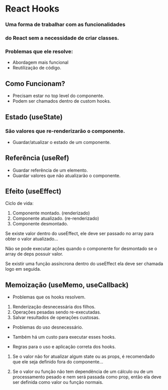 # React Hooks

### Uma forma de trabalhar com as funcionalidades
### do React sem a necessidade de criar classes.

### Problemas que ele resolve:
  - Abordagem mais funcional
  - Reutilização de código.

## Como Funcionam?
  - Precisam estar no top level do componente.
  - Podem ser chamados dentro de custom hooks.

## Estado (useState)
### São valores que re-renderizarão o componente.
  - Guardar/atualizar o estado de um componente.

## Referência (useRef)
  - Guardar referência de um elemento.
  - Guardar valores que não atualizarão o componente.

## Efeito (useEffect)
  Ciclo de vida:

  1. Componente montado. (renderizado)
  2. Componente atualizado. (re-renderizado)
  3. Componente desmontado.

  Se existe valor dentro do useEffect, ele deve ser 
  passado no array para obter o valor atualizado... 

  Não se pode executar ações quando o componente
  for desmontado se o array de deps possuir valor.

  Se existir uma função assíncrona dentro do 
  useEffect ela deve ser chamada logo em seguida.

## Memoização (useMemo, useCallback)
  - Problemas que os hooks resolvem.

  1. Renderização desnecessária dos filhos.
  2. Operações pesadas sendo re-executadas.
  3. Salvar resultados de operações custosas.


  - Problemas do uso desnecessário.
  * Também há um custo para executar esses hooks.


  - Regras para o uso e aplicação correta dos hooks.

  1. Se o valor não for atualizar algum state ou as props,
  é recomendado que ele seja definido fora do componente...

  2. Se o valor ou função não tem dependência de um cálculo 
  ou de um processamento pesado e nem será passada como prop, 
  então ela deve ser definida como valor ou função normais.
